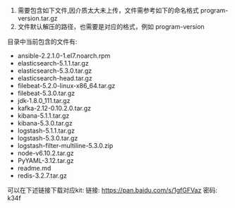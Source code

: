 1. 需要包含如下文件,因介质太大未上传，文件需参考如下的命名格式
program-version.tar.gz
2. 文件默认解压的路径，也需要是对应的格式，例如
program-version

目录中当前包含的文件有:
- ansible-2.2.1.0-1.el7.noarch.rpm
- elasticsearch-5.1.1.tar.gz
- elasticsearch-5.3.0.tar.gz
- elasticsearch-head.tar.gz
- filebeat-5.2.0-linux-x86_64.tar.gz
- filebeat-5.3.0.tar.gz
- jdk-1.8.0_111.tar.gz
- kafka-2.12-0.10.2.0.tar.gz
- kibana-5.1.1.tar.gz
- kibana-5.3.0.tar.gz
- logstash-5.1.1.tar.gz
- logstash-5.3.0.tar.gz
- logstash-filter-multiline-5.3.0.zip
- node-v6.10.2.tar.gz
- PyYAML-3.12.tar.gz
- readme.md
- redis-3.2.7.tar.gz

可以在下述链接下载对应kit:
链接: https://pan.baidu.com/s/1gfGFVaz 密码: k34f

